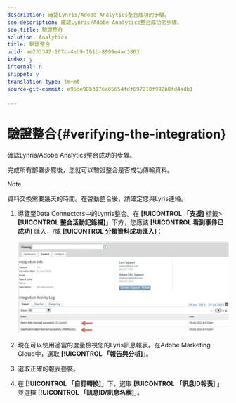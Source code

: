```yaml
---
description: 確認Lynris/Adobe Analytics整合成功的步驟。
seo-description: 確認Lynris/Adobe Analytics整合成功的步驟。
seo-title: 驗證整合
solution: Analytics
title: 驗證整合
uuid: ae233342-167c-4eb9-1b1b-8999e4ac3863
index: y
internal: n
snippet: y
translation-type: tm+mt
source-git-commit: e96de98b3176a05654fdf697210f992b0fd4adb1

---
```



# 驗證整合{#verifying-the-integration}

確認Lynris/Adobe Analytics整合成功的步驟。

完成所有部署步驟後，您就可以驗證整合是否成功傳輸資料。

>[!NOTE]
>
>資料交換需要幾天的時間。在啓動整合後，請確定您與Lyris連絡。

1. 導覽至Data Connectors中的Lynris整合。在 **[!UICONTROL 「支援]** 標籤&gt; **[!UICONTROL 整合活動記錄檔]**」下方，您應該 **[!UICONTROL 看到事件已成功]** 匯入，/或 **[!UICONTROL 分類資料成功匯入]**：

   ![](assets/integration_info.png)

1. 現在可以使用適當的度量檢視您的Lyris訊息報表。在Adobe Marketing Cloud中，選取 **[!UICONTROL 「報告與分析]**」。
1. 選取正確的報表套裝。
1. 在 **[!UICONTROL 「自訂轉換]**」下，選取 **[!UICONTROL 「訊息ID報表]** 」並選擇 **[!UICONTROL 「訊息ID/訊息名稱]**」。
